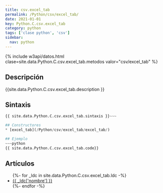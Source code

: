 ```yaml
---
title: csv.excel_tab
permalink: /Python/csv/excel_tab/
date: 2021-01-01
key: Python.C.csv.excel_tab
category: python
tags: ['clase python', 'csv']
sidebar: 
  nav: python
---
```


{% include w3api/datos.html clase=site.data.Python.C.csv.excel_tab.metodos valor="csv/excel_tab" %}

## Descripción
{{site.data.Python.C.csv.excel_tab.description }}

## Sintaxis
~~~python
{{ site.data.Python.C.csv.excel_tab.sintaxis }}~~~

## Constructores
* [excel_tab](/Python/csv/excel_tab/excel_tab/)

## Ejemplo
~~~python
{{ site.data.Python.C.csv.excel_tab.code}}
~~~

## Artículos
<ul>
{%- for _ldc in site.data.Python.C.csv.excel_tab.ldc -%}
   <li>
       <a href="{{_ldc['url'] }}">{{ _ldc['nombre'] }}</a>
   </li>
{%- endfor -%}
</ul>

